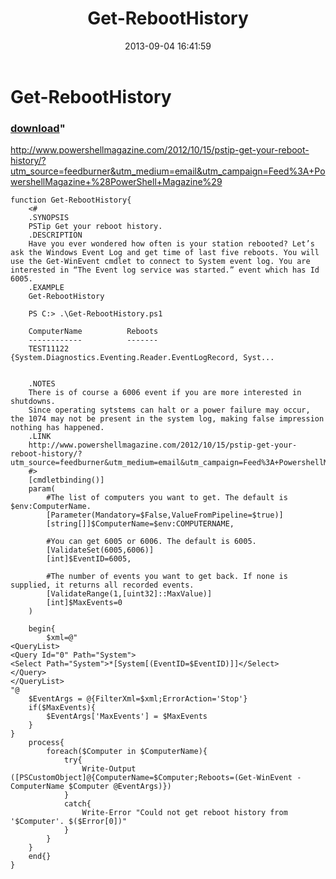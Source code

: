 ﻿---
pid:            4440
parent:         0
children:       
poster:         Fishee
title:          Get-RebootHistory
date:           2013-09-04 16:41:59
format:         posh
---

# Get-RebootHistory

### [download](4440.ps1)"

http://www.powershellmagazine.com/2012/10/15/pstip-get-your-reboot-history/?utm_source=feedburner&utm_medium=email&utm_campaign=Feed%3A+PowershellMagazine+%28PowerShell+Magazine%29

```posh
function Get-RebootHistory{
    <#
    .SYNOPSIS
    PSTip Get your reboot history.
    .DESCRIPTION
    Have you ever wondered how often is your station rebooted? Let’s ask the Windows Event Log and get time of last five reboots. You will use the Get-WinEvent cmdlet to connect to System event log. You are interested in “The Event log service was started.” event which has Id 6005.
    .EXAMPLE
    Get-RebootHistory

    PS C:> .\Get-RebootHistory.ps1

    ComputerName          Reboots
    ------------          -------
    TEST11122             {System.Diagnostics.Eventing.Reader.EventLogRecord, Syst...


    .NOTES
    There is of course a 6006 event if you are more interested in shutdowns.
    Since operating sytstems can halt or a power failure may occur, the 1074 may not be present in the system log, making false impression nothing has happened.
    .LINK
    http://www.powershellmagazine.com/2012/10/15/pstip-get-your-reboot-history/?utm_source=feedburner&utm_medium=email&utm_campaign=Feed%3A+PowershellMagazine+%28PowerShell+Magazine%29
    #>
    [cmdletbinding()]
    param(
        #The list of computers you want to get. The default is $env:ComputerName.
        [Parameter(Mandatory=$False,ValueFromPipeline=$true)]
        [string[]]$ComputerName=$env:COMPUTERNAME,

        #You can get 6005 or 6006. The default is 6005.
        [ValidateSet(6005,6006)]
        [int]$EventID=6005,

        #The number of events you want to get back. If none is supplied, it returns all recorded events.
        [ValidateRange(1,[uint32]::MaxValue)]
        [int]$MaxEvents=0
    )

    begin{
        $xml=@"
<QueryList>
<Query Id="0" Path="System">
<Select Path="System">*[System[(EventID=$EventID)]]</Select>
</Query>
</QueryList>
"@
    $EventArgs = @{FilterXml=$xml;ErrorAction='Stop'}
    if($MaxEvents){
        $EventArgs['MaxEvents'] = $MaxEvents
    }
}
    process{
        foreach($Computer in $ComputerName){
            try{
                Write-Output ([PSCustomObject]@{ComputerName=$Computer;Reboots=(Get-WinEvent -ComputerName $Computer @EventArgs)})
            }
            catch{
                Write-Error "Could not get reboot history from '$Computer'. $($Error[0])"
            }            
        }
    }
    end{}
}
```
